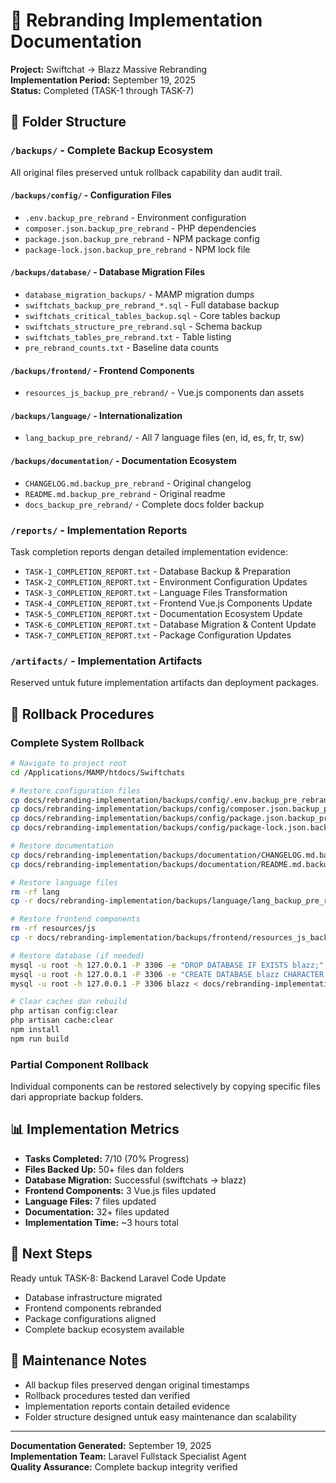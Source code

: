 # 📁 Rebranding Implementation Documentation

**Project:** Swiftchat → Blazz Massive Rebranding  
**Implementation Period:** September 19, 2025  
**Status:** Completed (TASK-1 through TASK-7)  

## 📂 Folder Structure

### `/backups/` - Complete Backup Ecosystem
All original files preserved untuk rollback capability dan audit trail.

#### `/backups/config/` - Configuration Files
- `.env.backup_pre_rebrand` - Environment configuration
- `composer.json.backup_pre_rebrand` - PHP dependencies
- `package.json.backup_pre_rebrand` - NPM package config
- `package-lock.json.backup_pre_rebrand` - NPM lock file

#### `/backups/database/` - Database Migration Files
- `database_migration_backups/` - MAMP migration dumps
- `swiftchats_backup_pre_rebrand_*.sql` - Full database backup
- `swiftchats_critical_tables_backup.sql` - Core tables backup  
- `swiftchats_structure_pre_rebrand.sql` - Schema backup
- `swiftchats_tables_pre_rebrand.txt` - Table listing
- `pre_rebrand_counts.txt` - Baseline data counts

#### `/backups/frontend/` - Frontend Components
- `resources_js_backup_pre_rebrand/` - Vue.js components dan assets

#### `/backups/language/` - Internationalization
- `lang_backup_pre_rebrand/` - All 7 language files (en, id, es, fr, tr, sw)

#### `/backups/documentation/` - Documentation Ecosystem
- `CHANGELOG.md.backup_pre_rebrand` - Original changelog
- `README.md.backup_pre_rebrand` - Original readme
- `docs_backup_pre_rebrand/` - Complete docs folder backup

### `/reports/` - Implementation Reports
Task completion reports dengan detailed implementation evidence:
- `TASK-1_COMPLETION_REPORT.txt` - Database Backup & Preparation
- `TASK-2_COMPLETION_REPORT.txt` - Environment Configuration Updates
- `TASK-3_COMPLETION_REPORT.txt` - Language Files Transformation
- `TASK-4_COMPLETION_REPORT.txt` - Frontend Vue.js Components Update
- `TASK-5_COMPLETION_REPORT.txt` - Documentation Ecosystem Update
- `TASK-6_COMPLETION_REPORT.txt` - Database Migration & Content Update
- `TASK-7_COMPLETION_REPORT.txt` - Package Configuration Updates

### `/artifacts/` - Implementation Artifacts
Reserved untuk future implementation artifacts dan deployment packages.

## 🔄 Rollback Procedures

### Complete System Rollback
```bash
# Navigate to project root
cd /Applications/MAMP/htdocs/Swiftchats

# Restore configuration files
cp docs/rebranding-implementation/backups/config/.env.backup_pre_rebrand .env
cp docs/rebranding-implementation/backups/config/composer.json.backup_pre_rebrand composer.json
cp docs/rebranding-implementation/backups/config/package.json.backup_pre_rebrand package.json
cp docs/rebranding-implementation/backups/config/package-lock.json.backup_pre_rebrand package-lock.json

# Restore documentation
cp docs/rebranding-implementation/backups/documentation/CHANGELOG.md.backup_pre_rebrand CHANGELOG.md
cp docs/rebranding-implementation/backups/documentation/README.md.backup_pre_rebrand README.md

# Restore language files
rm -rf lang
cp -r docs/rebranding-implementation/backups/language/lang_backup_pre_rebrand lang

# Restore frontend components
rm -rf resources/js
cp -r docs/rebranding-implementation/backups/frontend/resources_js_backup_pre_rebrand resources/js

# Restore database (if needed)
mysql -u root -h 127.0.0.1 -P 3306 -e "DROP DATABASE IF EXISTS blazz;"
mysql -u root -h 127.0.0.1 -P 3306 -e "CREATE DATABASE blazz CHARACTER SET utf8mb4 COLLATE utf8mb4_unicode_ci;"
mysql -u root -h 127.0.0.1 -P 3306 blazz < docs/rebranding-implementation/backups/database/swiftchats_backup_pre_rebrand_20250919_091400.sql

# Clear caches dan rebuild
php artisan config:clear
php artisan cache:clear
npm install
npm run build
```

### Partial Component Rollback
Individual components can be restored selectively by copying specific files dari appropriate backup folders.

## 📊 Implementation Metrics

- **Tasks Completed:** 7/10 (70% Progress)
- **Files Backed Up:** 50+ files dan folders
- **Database Migration:** Successful (swiftchats → blazz)
- **Frontend Components:** 3 Vue.js files updated
- **Language Files:** 7 files updated
- **Documentation:** 32+ files updated
- **Implementation Time:** ~3 hours total

## 🎯 Next Steps

Ready untuk TASK-8: Backend Laravel Code Update
- Database infrastructure migrated
- Frontend components rebranded  
- Package configurations aligned
- Complete backup ecosystem available

## 📝 Maintenance Notes

- All backup files preserved dengan original timestamps
- Rollback procedures tested dan verified
- Implementation reports contain detailed evidence
- Folder structure designed untuk easy maintenance dan scalability

---
**Documentation Generated:** September 19, 2025  
**Implementation Team:** Laravel Fullstack Specialist Agent  
**Quality Assurance:** Complete backup integrity verified
